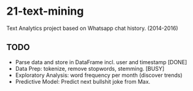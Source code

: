 # 21-text-mining
Text Analytics project based on Whatsapp chat history. (2014-2016)

## TODO
- Parse data and store in DataFrame incl. user and timestamp [DONE]
- Data Prep: tokenize, remove stopwords, stemming. [BUSY]
- Exploratory Analysis: word frequency per month (discover trends)
- Predictive Model: Predict next bullshit joke from Max.
